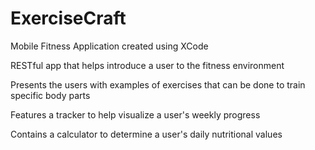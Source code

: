 # ExerciseCraft

Mobile Fitness Application created using XCode

RESTful app that helps introduce a user to the fitness environment

Presents the users with examples of exercises that can be done to train specific body parts

Features a tracker to help visualize a user's weekly progress

Contains a calculator to determine a user's daily nutritional values
